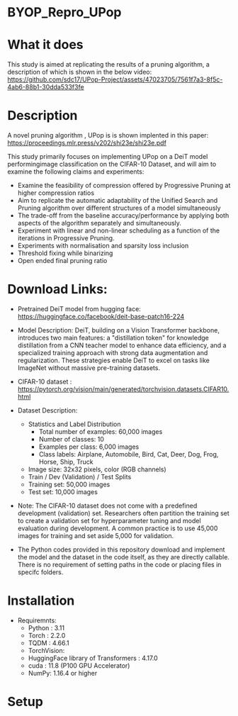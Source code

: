 # BYOP_Repro_UPop
# What it does 
This study is aimed at replicating the results of a pruning algorithm, a description of which is shown in the below video:
https://github.com/sdc17/UPop-Project/assets/47023705/7561f7a3-8f5c-4ab6-88b1-30dda533f3fe 

# Description
A novel pruning algorithm , UPop is is shown implented in this paper: https://proceedings.mlr.press/v202/shi23e/shi23e.pdf

This study primarily focuses on implementing UPop on a DeiT model performingimage classification on the CIFAR-10 Dataset, and will aim to examine the following claims and experiments:
-	Examine the feasibility of compression offered by Progressive Pruning at higher compression ratios
-	Aim to replicate the automatic adaptability of the Unified Search and Pruning algorithm over different structures of a model simultaneously 
-	The trade-off from the baseline accuracy/performance by applying both aspects of the algorithm separately and simultaneously.
-	Experiment with linear and non-linear scheduling as a function of the iterations in Progressive Pruning.
-	Experiments with normalisation and sparsity loss inclusion
-	Threshold fixing while binarizing 
-	Open ended final pruning ratio 

# Download Links:
* Pretrained DeiT model from hugging face: https://huggingface.co/facebook/deit-base-patch16-224 
* Model Description:
DeiT, building on a Vision Transformer backbone, introduces two main features: a "distillation token" for knowledge distillation from a CNN teacher model to enhance data efficiency, and a specialized training approach with strong data augmentation and regularization. These strategies enable DeiT to excel on tasks like ImageNet without massive pre-training datasets.

* CIFAR-10 dataset : https://pytorch.org/vision/main/generated/torchvision.datasets.CIFAR10.html
* Dataset Description:

  - Statistics and Label Distribution
    - Total number of examples: 60,000 images
    - Number of classes: 10
    - Examples per class: 6,000 images
    - Class labels: Airplane, Automobile, Bird, Cat, Deer, Dog, Frog, Horse, Ship, Truck
  - Image size: 32x32 pixels, color (RGB channels)
  - Train / Dev (Validation) / Test Splits
  - Training set: 50,000 images
  - Test set: 10,000 images
 - Note: The CIFAR-10 dataset does not come with a predefined development (validation) set. Researchers often partition the training set to create a validation set for hyperparameter tuning and model evaluation during development. A common practice is to use 45,000 images for training and set aside 5,000 for validation.

- The Python codes provided in this repository download and implement the model and the dataset in the code itself, as they are directly callable. There is no requirement of setting paths in the code or placing files in specifc folders.
# Installation 
  - Requiremnts:
    - Python : 3.11
    - Torch : 2.2.0
    - TQDM : 4.66.1
    - TorchVision:
    - HuggingFace library of Transformers : 4.17.0
    -  cuda : 11.8 (P100 GPU Accelerator)
    -  NumPy: 1.16.4 or higher

# Setup
